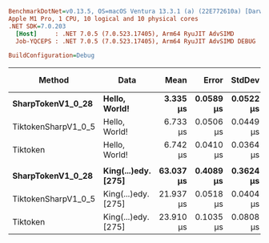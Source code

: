 ``` ini

BenchmarkDotNet=v0.13.5, OS=macOS Ventura 13.3.1 (a) (22E772610a) [Darwin 22.4.0]
Apple M1 Pro, 1 CPU, 10 logical and 10 physical cores
.NET SDK=7.0.203
  [Host]     : .NET 7.0.5 (7.0.523.17405), Arm64 RyuJIT AdvSIMD
  Job-YQCEPS : .NET 7.0.5 (7.0.523.17405), Arm64 RyuJIT AdvSIMD DEBUG

BuildConfiguration=Debug  

```
|              Method |                Data |      Mean |     Error |    StdDev | Ratio | RatioSD |   Gen0 |   Gen1 | Allocated | Alloc Ratio |
|-------------------- |-------------------- |----------:|----------:|----------:|------:|--------:|-------:|-------:|----------:|------------:|
|   **SharpTokenV1_0_28** |       **Hello, World!** |  **3.335 μs** | **0.0589 μs** | **0.0522 μs** |  **1.00** |    **0.00** | **0.6752** | **0.0038** |   **4.14 KB** |        **1.00** |
| TiktokenSharpV1_0_5 |       Hello, World! |  6.733 μs | 0.0506 μs | 0.0449 μs |  2.02 |    0.04 | 2.1820 | 0.0458 |  13.41 KB |        3.24 |
|            Tiktoken |       Hello, World! |  6.742 μs | 0.0410 μs | 0.0364 μs |  2.02 |    0.03 | 2.1820 | 0.0458 |  13.41 KB |        3.24 |
|                     |                     |           |           |           |       |         |        |        |           |             |
|   **SharpTokenV1_0_28** | **King(...)edy. [275]** | **63.037 μs** | **0.4089 μs** | **0.3624 μs** |  **1.00** |    **0.00** | **8.5449** | **0.4883** |  **52.89 KB** |        **1.00** |
| TiktokenSharpV1_0_5 | King(...)edy. [275] | 21.937 μs | 0.0518 μs | 0.0404 μs |  0.35 |    0.00 | 5.0964 | 0.3052 |  31.34 KB |        0.59 |
|            Tiktoken | King(...)edy. [275] | 23.910 μs | 0.1035 μs | 0.0808 μs |  0.38 |    0.00 | 5.7678 | 0.3357 |  35.38 KB |        0.67 |
